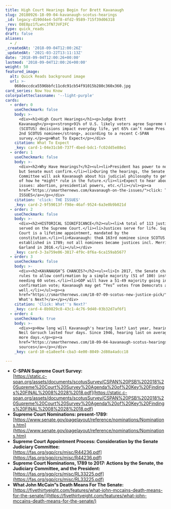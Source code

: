 ```yaml
---
title: High Court Hearings Begin for Brett Kavanaugh
slug: 20180926-18-09-04-kavanaugh-scotus-hearings
_id: legacy-d190d4e4-5df8-4fd2-9589-715f39d06318
_rev: O8E8pz1fLwnc3fN7JVF2FC
type: quick_reads
draft: false
aliases:
  - /
_createdAt: '2018-09-04T12:00:26Z'
_updatedAt: '2021-03-22T13:11:13Z'
date: '2018-09-04T12:00:26+00:00'
lastmod: '2018-09-04T12:00:26+00:00'
weight: 50
featured_image:
  alt: Quick Reads background image
  url: >-
    060deccdca5596bbfc11cdc91cb54f91015b280c360x360.jpg
card_series: Now You Know
colorpaletteclassname: '--light-purple'
cards:
  - order: 0
    useCheckmark: false
    body: >-
      <div><h1>High Court Hearings</h1><p>Judge Brett
      Kavanaugh</p><p><strong>91% of U.S. likely voters agree Supreme Court
      (SCOTUS) decisions impact everyday life, yet 65% can’t name Pres. Trump’s
      2nd SCOTUS nominee</strong>, according to a recent C-SPAN
      survey.</p><p>What To Expect</p></div>
    citation: What To Expect
    _key: card-1-04e31cb0-737f-4bed-bdc1-fc02dd5e88e1
  - order: 1
    useCheckmark: false
    body: >-
      <div><h2>Why Have Hearings?</h2><ul><li>President has power to nominate,
      but Senate must confirm.</li><li>During the hearings, the Senate Judiciary
      Committee will ask Kavanaugh about his judicial philosophy to get an idea
      of how he *might* rule in the future.</li><li>Expect to hear about big
      issues: abortion, presidential powers, etc.</li></ul><p><a
      href="https://smarthernews.com/kavanaugh-on-the-issues/">click: THE
      ISSUES</a></p></div>
    citation: 'click: THE ISSUES'
    _key: card-2-9f59013f-f98e-46af-9524-6a3e0b9b021d
  - order: 2
    useCheckmark: false
    body: >-
      <div><h2>HISTORICAL SIGNIFICANCE</h2><ul><li>A total of 113 justices have
      served on the Supreme Court.</li><li>Justices serve for life. Supreme
      Court is a lifetime appointment, mandated by the
      constitution.</li><li>Kavanaugh: theA 163rd nominee since SCOTUS was
      established in 1789; not all nominees became justices incl. Merrick
      Garland in 2016.</li></ul></div>
    _key: card-3-3a759e06-3817-4f9c-8f6a-6ca159ab5677
  - order: 3
    useCheckmark: false
    body: >-
      <div><h2>KAVANAUGH’S CHANCES?</h2><ul><li>In 2017, the Senate changed its
      rules to allow confirmation by a simple majority (51 of 100) instead of
      needing 60 votes.</li><li>GOP will have a 51-49 majority going into the
      confirmation vote; Kavanaugh may get “Yes” votes from Democrats as
      well.</li></ul><p><a
      href="https://smarthernews.com/18-07-09-scotus-new-justice-pick/">Click:
      What's Next?</a></p></div>
    citation: 'Click: What''s Next?'
    _key: card-4-8b9829c8-43c1-4c76-9d40-03b32d7af6f1
  - order: 4
    useCheckmark: true
    body: >-
      <div><p>How long will Kavanaugh's hearing last? Last year, hearings for
      Neil Gorsuch lasted four days. Since 1946, hearing last on average 4 or
      more days.</p><p><a
      href="https://smarthernews.com/18-09-04-kavanaugh-scotus-hearings/">view
      sources</a></p></div>
    _key: card-10-e1a8eef4-cba3-4e00-8049-2d80a4adcc18

---
```

* **C-SPAN Supreme Court Survey:**  
[https://static.c-span.org/assets/documents/scotusSurvey/CSPAN%20PSB%202018%20Supreme%20Court%20Survey%20Agenda%20of%20Key%20Findings%20FINAL%2008%2028%2018.pdf](https://static.c-span.org/assets/documents/scotusSurvey/CSPAN%20PSB%202018%20Supreme%20Court%20Survey%20Agenda%20of%20Key%20Findings%20FINAL%2008%2028%2018.pdf)
* **Supreme Court Nominations: present-1789:** [https://www.senate.gov/pagelayout/reference/nominations/Nominations.htm](https://www.senate.gov/pagelayout/reference/nominations/Nominations.htm)
* **Supreme Court Appointment Process: Consideration by the Senate Judiciary Committee:**  
[https://fas.org/sgp/crs/misc/R44236.pdf](https://fas.org/sgp/crs/misc/R44236.pdf)
* **Supreme Court Nominations, 1789 to 2017: Actions by the Senate, the Judiciary Committee, and the President:**  
[https://fas.org/sgp/crs/misc/RL33225.pdf](https://fas.org/sgp/crs/misc/RL33225.pdf)
* **What John McCain”s Death Means For The Senate:**  
[https://fivethirtyeight.com/features/what-john-mccains-death-means-for-the-senate/](https://fivethirtyeight.com/features/what-john-mccains-death-means-for-the-senate/)